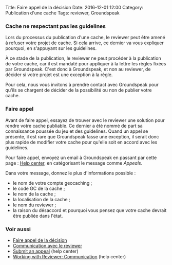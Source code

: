 Title: Faire appel de la décision
Date: 2016-12-01 12:00
Category: Publication d'une cache
Tags: reviewer, Groundspeak

### Cache ne respectant pas les guidelines
Lors du processus du publication d'une cache, le reviewer peut être amené à
refuser votre projet de cache. Si cela arrive, ce dernier va vous expliquer
pourquoi, en s'appuyant sur les guidelines.

À ce stade de la publication, le reviewer ne peut procéder à la publication de
votre cache, car il est mandaté pour appliquer à la lettre les règles fixées par
Groundspeak. C'est donc à Groundspeak, et non au reviewer, de décider si votre
projet est une exception à la règle.

Pour cela, nous vous invitons à prendre contact avec Groundspeak pour qu'ils se
chargent de décider de la possibilité ou non de publier votre cache.

### Faire appel
Avant de faire appel, essayez de trouver avec le reviewer une solution pour
rendre votre cache publiable. Ce dernier a été nommé de part sa connaissance
poussée du jeu et des guidelines. Quand un appel se présente, il est rare que
Groundspeak fasse une exception, il serait donc plus rapide de modifier votre
cache pour qu'elle soit en accord avec les guidelines.

Pour faire appel, envoyez un email à Groundspeak en passant par cette page :
[Help center](http://support.groundspeak.com//index.php?pg=request), en
catégorisant le message comme *Appeals*.

Dans votre message, donnez le plus d'informations possible :

* le nom de votre compte geocaching ;
* le code GC de la cache ;
* le nom de la cache ;
* la localisation de la cache ;
* le nom du reviewer ;
* la raison du désaccord et pourquoi vous pensez que votre cache devrait être
  publiée dans l'état.

### Voir aussi
* [Faire appel de la décision]({filename}/appeals.md)
* [Communication avec le reviewer]({filename}/communication_reviewer.md)
* [Submit an appeal](https://support.groundspeak.com/index.php?pg=kb.page&id=476) (help center)
* [Working with Reviewer: Communication](https://support.groundspeak.com/index.php?pg=kb.page&id=74) (help center)
